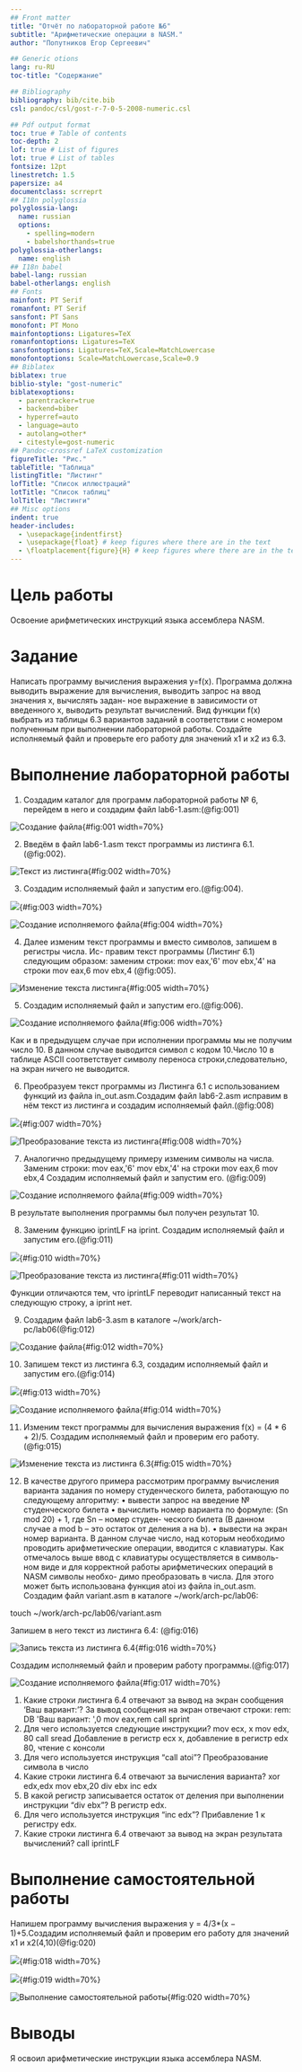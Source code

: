 ```yaml
---
## Front matter
title: "Отчёт по лабораторной работе №6"
subtitle: "Арифметические операции в NASM."
author: "Попутников Егор Сергеевич"

## Generic otions
lang: ru-RU
toc-title: "Содержание"

## Bibliography
bibliography: bib/cite.bib
csl: pandoc/csl/gost-r-7-0-5-2008-numeric.csl

## Pdf output format
toc: true # Table of contents
toc-depth: 2
lof: true # List of figures
lot: true # List of tables
fontsize: 12pt
linestretch: 1.5
papersize: a4
documentclass: scrreprt
## I18n polyglossia
polyglossia-lang:
  name: russian
  options:
	- spelling=modern
	- babelshorthands=true
polyglossia-otherlangs:
  name: english
## I18n babel
babel-lang: russian
babel-otherlangs: english
## Fonts
mainfont: PT Serif
romanfont: PT Serif
sansfont: PT Sans
monofont: PT Mono
mainfontoptions: Ligatures=TeX
romanfontoptions: Ligatures=TeX
sansfontoptions: Ligatures=TeX,Scale=MatchLowercase
monofontoptions: Scale=MatchLowercase,Scale=0.9
## Biblatex
biblatex: true
biblio-style: "gost-numeric"
biblatexoptions:
  - parentracker=true
  - backend=biber
  - hyperref=auto
  - language=auto
  - autolang=other*
  - citestyle=gost-numeric
## Pandoc-crossref LaTeX customization
figureTitle: "Рис."
tableTitle: "Таблица"
listingTitle: "Листинг"
lofTitle: "Список иллюстраций"
lotTitle: "Список таблиц"
lolTitle: "Листинги"
## Misc options
indent: true
header-includes:
  - \usepackage{indentfirst}
  - \usepackage{float} # keep figures where there are in the text
  - \floatplacement{figure}{H} # keep figures where there are in the text
---
```


# Цель работы

Освоение арифметических инструкций языка ассемблера NASM.

# Задание

Написать программу вычисления выражения y=f(x). Программа должна выводить
выражение для вычисления, выводить запрос на ввод значения x, вычислять задан-
ное выражение в зависимости от введенного x, выводить результат вычислений. Вид
функции f(x) выбрать из таблицы 6.3 вариантов заданий в соответствии с номером
полученным при выполнении лабораторной работы. Создайте исполняемый файл и
проверьте его работу для значений x1 и x2 из 6.3.

# Выполнение лабораторной работы

1. Создадим каталог для программ лабораторной работы № 6, перейдем в него и
создадим файл lab6-1.asm:(@fig:001)

![Создание файла](image/1.png){#fig:001 width=70%}

2. Введём в файл lab6-1.asm текст программы из листинга 6.1.(@fig:002).

![Текст из листинга](image/llllllllllll.png){#fig:002 width=70%}

3. Создадим исполняемый файл и запустим его.(@fig:004).

![](image/2.png){#fig:003 width=70%}

![Создание исполняемого файла](image/3.png){#fig:004 width=70%}

4. Далее изменим текст программы и вместо символов, запишем в регистры числа. Ис-
правим текст программы (Листинг 6.1) следующим образом: заменим строки:
mov eax,'6'
mov ebx,'4'
на строки
mov eax,6
mov ebx,4 (@fig:005).

![Изменение текста листинга](image/4.png){#fig:005 width=70%}

5. Создадим исполняемый файл и запустим его.(@fig:006).

![Создание исполняемого файла](image/5.png){#fig:006 width=70%}

Как и в предыдущем случае при исполнении программы мы не получим число 10. В данном
случае выводится символ с кодом 10.Число 10 в таблице ASCII соответствует символу переноса строки,следовательно, на экран ничего не выводится.

6. Преобразуем текст программы из Листинга 6.1 с использованием функций из файла in_out.asm.Создадим файл lab6-2.asm исправим в нём текст из листинга и создадим исполняемый файл.(@fig:008)

![](image/gggggggggg.png){#fig:007 width=70%}

![Преобразование текста из листинга](image/6.png){#fig:008 width=70%}

7. Аналогично предыдущему примеру изменим символы на числа. Заменим строки:
mov eax,'6'
mov ebx,'4'
на строки
mov eax,6
mov ebx,4 
Создадим исполняемый файл и запустим его. (@fig:009)

![Создание исполняемого файла](image/7.png){#fig:009 width=70%}

В результате выполнения программы был получен результат 10.

8. Заменим функцию iprintLF на iprint. Создадим исполняемый файл и запустим его.(@fig:011)

![](image/8.png){#fig:010 width=70%}

![Преобразование текста из листинга](image/9.png){#fig:011 width=70%}

Функции отличаются тем, что iprintLF переводит написанный текст на следующую строку, а iprint нет.

9. Создадим файл lab6-3.asm в каталоге ~/work/arch-pc/lab06(@fig:012)

![Создание файла](image/10.png){#fig:012 width=70%}

10. Запишем текст из листинга 6.3, создадим исполняемый файл и запустим его.(@fig:014)

![](image/kkkkkkkk.png){#fig:013 width=70%}

![Создание исполняемого файла](image/11.png){#fig:014 width=70%}

11. Изменим текст программы для вычисления выражения f(x) = (4 * 6 + 2)/5. Создадим
исполняемый файл и проверим его работу.(@fig:015)

![Изменение текста из листинга 6.3](image/12.png){#fig:015 width=70%}

12. В качестве другого примера рассмотрим программу вычисления варианта задания по
номеру студенческого билета, работающую по следующему алгоритму:
• вывести запрос на введение № студенческого билета
• вычислить номер варианта по формуле: (Sn mod 20) + 1, где Sn – номер студен-
ческого билета (В данном случае a mod b – это остаток от деления a на b).
• вывести на экран номер варианта.
В данном случае число, над которым необходимо проводить арифметические операции,
вводится с клавиатуры. Как отмечалось выше ввод с клавиатуры осуществляется в символь-
ном виде и для корректной работы арифметических операций в NASM символы необхо-
димо преобразовать в числа. Для этого может быть использована функция atoi из файла
in_out.asm.
Создадим файл variant.asm в каталоге ~/work/arch-pc/lab06:

touch ~/work/arch-pc/lab06/variant.asm

Запишем в него текст из листинга 6.4: (@fig:016)

![Запись текста из листинга 6.4](image/13.png){#fig:016 width=70%}

Создадим исполняемый файл и проверим работу программы.(@fig:017)


![Создание исполняемого файла](image/14.png){#fig:017 width=70%}

1. Какие строки листинга 6.4 отвечают за вывод на экран сообщения ‘Ваш вариант:’?
За вывод сообщения на экран отвечают строки:
rem: DB 'Ваш вариант: ',0
mov eax,rem
call sprint
2. Для чего используется следующие инструкции?
mov ecx, x
mov edx, 80
call sread 
Добавление в регистр ecx x, добавление в регистр edx 80, чтение с консоли
3. Для чего используется инструкция “call atoi”?
Преобразование символа в число
4. Какие строки листинга 6.4 отвечают за вычисления варианта?
xor edx,edx
mov ebx,20
div ebx
inc edx
5. В какой регистр записывается остаток от деления при выполнении инструкции “div
ebx”?
В регистр edx.
6. Для чего используется инструкция “inc edx”?
Прибавление 1 к регистру edx.
7. Какие строки листинга 6.4 отвечают за вывод на экран результата вычислений?
call iprintLF

# Выполнение самостоятельной работы
Напишем программу вычисления выражения y = 4/3*(x − 1)+5.Создадим исполняемый файл и
проверим его работу для значений x1 и x2(4,10)(@fig:020)

![](image/hhhhhhh.png){#fig:018 width=70%}

![](image/15.png){#fig:019 width=70%}

![Выполнение самостоятельной работы](image/16.png){#fig:020 width=70%}

# Выводы

Я освоил арифметические инструкции языка ассемблера NASM.
